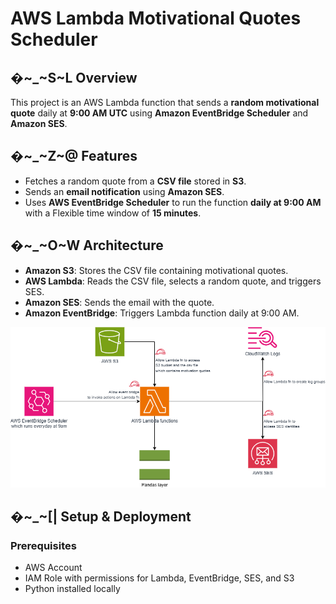 # AWS Lambda Motivational Quotes Scheduler

## �~_~S~L Overview
This project is an AWS Lambda function that sends a **random motivational quote** daily at **9:00 AM UTC** using **Amazon EventBridge Scheduler** and **Amazon SES**.

## �~_~Z~@ Features
- Fetches a random quote from a **CSV file** stored in **S3**.
- Sends an **email notification** using **Amazon SES**.
- Uses **AWS EventBridge Scheduler** to run the function **daily at 9:00 AM** with a Flexible time window of **15 minutes**.

## �~_~O~W Architecture
- **Amazon S3**: Stores the CSV file containing motivational quotes.
- **AWS Lambda**: Reads the CSV file, selects a random quote, and triggers SES.
- **Amazon SES**: Sends the email with the quote.
- **Amazon EventBridge**: Triggers Lambda function daily at 9:00 AM.

![Architecture Diagram](docs/architecture_diagram.png)

## �~_~[|  Setup & Deployment
### Prerequisites
- AWS Account
- IAM Role with permissions for Lambda, EventBridge, SES, and S3
- Python installed locally

